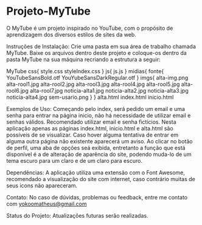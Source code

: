 # Projeto-MyTube
O MyTube é um projeto inspirado no YouTube, com o propósito de aprendizagem dos diversos estilos de sites da web.

Instruções de Instalação:
Crie uma pasta em sua área de trabalho chamada MyTube. Baixe os arquivos dentro deste projeto e coloque-os dentro da pasta MyTube na sua máquina recriando a estrutura a seguir:

MyTube
  css{
    style.css
    styleIndex.css
  }
  js{
    js.js
  }
  midias{
    fonte{
      YouTubeSansBold.otf
      YouYubeSansDarkRegular.otf
    }
    imgs{
      alta-img.png
      alta-rool1.jpg
      alta-rool2.jpg
      alta-rool3.jpg
      alta-rool4.jpg
      alta-rool5.jpg
      alta-rool6.jpg
      alta-rool7.jpg
      noticia-alta1.jpg
      noticia-alta2.jpg
      noticia-alta3.jpg
      noticia-alta4.jpg
      sem-usario.png
    }
  }
  alta.html
  index.html
  inicio.html
  

Exemplos de Uso:
Começando pelo index, será pedido um email e uma senha para entrar na página inicio, não há necessidade de utilizar email e senhas válidos. Recomendado utilizar email e senha fictícios.
Nesta aplicação apenas as páginas index.html, inicio.html e alta.html são possíveis de se visualizar. Caso hover alguma tentativa de entrar em alguma outra página não existente aparecerá um aviso.
Ao clicar no botão de perfil, uma aba de opções seá exibida, entretanto a função que está disponível é a de alteração de aparência do site, podendo muda-lo de um tema escuro para um claro e de um claro para escuro.

Dependências:
A aplicação utiliza uma extensão com o Font Awesome, recomendado a visualização do site com internet, caso contrário muitas de seus icons não apareceram.

Contato:
No caso de dúvidas, problemas ou feedback, entre me contato com yokoomatheus@gmail.com

Status do Projeto:
Atualizações futuras serão realizadas.
